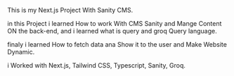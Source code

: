 This is my Next.js Project With Sanity CMS.

in this Project i learned How to work With CMS Sanity and Mange Content ON the back-end, and i learned what is query and groq Query language.

finaly i learned How to fetch data ana Show it to the user and Make Website Dynamic.

i Worked with Next.js, Tailwind CSS, Typescript, Sanity, Groq.

